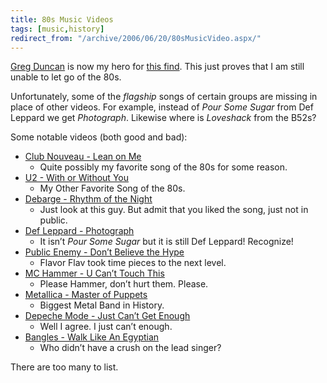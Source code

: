 ```yaml
---
title: 80s Music Videos
tags: [music,history]
redirect_from: "/archive/2006/06/20/80sMusicVideo.aspx/"
---
```


[Greg
Duncan](http://coolthingoftheday.blogspot.com/2006/06/satisfy-your-80s-music-video-fix.html "Greg Duncan")
is now my hero for [this
find](http://www.freephotosandvideos.com/ "80s Music Videos"). This just
proves that I am still unable to let go of the 80s.

Unfortunately, some of the *flagship* songs of certain groups are
missing in place of other videos. For example, instead of *Pour Some
Sugar* from Def Leppard we get *Photograph*. Likewise where is
*Loveshack* from the B52s?

Some notable videos (both good and bad):

- [Club Nouveau - Lean on
  Me](http://www.freephotosandvideos.com/videos.php?vid=4ilWMYifVlc "Lean on Me")
  - Quite possibly my favorite song of the 80s for some reason.
- [U2 - With or Without
  You](http://www.freephotosandvideos.com/videos.php?vid=li99qCf100w "With or Without You")
  - My Other Favorite Song of the 80s.
- [Debarge - Rhythm of the
  Night](http://www.freephotosandvideos.com/videos.php?vid=iBwXKSNue6A "Rhythm")
  - Just look at this guy. But admit that you liked the song, just not
  in public.
- [Def Leppard -
  Photograph](http://www.freephotosandvideos.com/videos.php?vid=GBi2P9VCqMs "Photograph")
  - It isn’t *Pour Some Sugar* but it is still Def Leppard! Recognize!
- [Public Enemy - Don’t Believe the
  Hype](http://www.freephotosandvideos.com/videos.php?vid=2bT_JW-eseQ "Don’t Believe The Hype")
  - Flavor Flav took time pieces to the next level.
- [MC Hammer - U Can’t Touch
  This](http://www.freephotosandvideos.com/videos.php?vid=nG8k8Py9IPI "You Can’t Touch This")
  - Please Hammer, don’t hurt them. Please.
- [Metallica - Master of
  Puppets](http://www.freephotosandvideos.com/videos.php?vid=ToNRGFETLqY "Master of Puppets")
  - Biggest Metal Band in History.
- [Depeche Mode - Just Can’t Get
  Enough](http://www.freephotosandvideos.com/videos.php?vid=dIuIHqRAbxI "Just Can’t Get Enough")
  - Well I agree. I just can’t enough.
- [Bangles - Walk Like An
  Egyptian](http://www.freephotosandvideos.com/videos.php?vid=bdRaLuKhobU "Walk Like An Egyptian")
  - Who didn’t have a crush on the lead singer?

There are too many to list.
